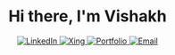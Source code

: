 <div align="center">
  <h1>Hi there, I'm Vishakh</h1>
</div>

<p align="center">
  <a href="https://linkedin.com/in/cvishakh">
    <img src="https://img.shields.io/badge/LinkedIn-0077B5?style=flat&logo=linkedin&logoColor=white" alt="LinkedIn" />
  </a>
  
  <a href="https://www.xing.com/profile/Vishakh_Cheruparambath">
    <img src="https://img.shields.io/badge/Xing-006567?style=flat&logo=xing&logoColor=white" alt="Xing" />
  </a>
  
  <a href="https://cvishakh.github.io/">
    <img src="https://img.shields.io/badge/Portfolio-00C7B7?style=flat&logo=github&logoColor=white" alt="Portfolio" />
  </a>

  <a href="mailto:vishakh.cheruparambath@outlook.com">
    <img src="https://img.shields.io/badge/Email-0078D4?style=flat&logo=microsoft-outlook&logoColor=white" alt="Email" />
  </a>
</p>


